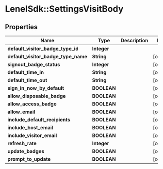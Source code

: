 # LenelSdk::SettingsVisitBody

## Properties
Name | Type | Description | Notes
------------ | ------------- | ------------- | -------------
**default_visitor_badge_type_id** | **Integer** |  | 
**default_visitor_badge_type_name** | **String** |  | [optional] 
**signout_badge_status** | **Integer** |  | [optional] 
**default_time_in** | **String** |  | [optional] 
**default_time_out** | **String** |  | [optional] 
**sign_in_now_by_default** | **BOOLEAN** |  | [optional] 
**allow_disposable_badge** | **BOOLEAN** |  | [optional] 
**allow_access_badge** | **BOOLEAN** |  | [optional] 
**allow_email** | **BOOLEAN** |  | [optional] 
**include_default_recipients** | **BOOLEAN** |  | [optional] 
**include_host_email** | **BOOLEAN** |  | [optional] 
**include_visitor_email** | **BOOLEAN** |  | [optional] 
**refresh_rate** | **Integer** |  | [optional] 
**update_badges** | **BOOLEAN** |  | [optional] 
**prompt_to_update** | **BOOLEAN** |  | [optional] 

